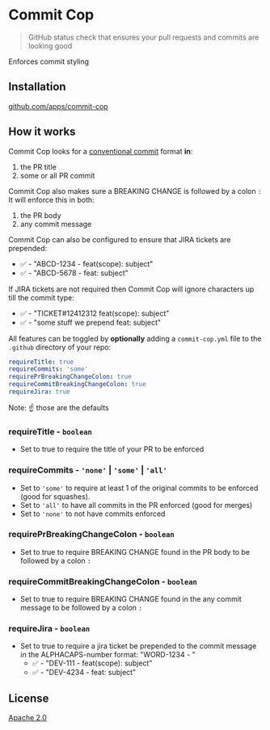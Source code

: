 # Commit Cop

> GitHub status check that ensures your pull requests and commits are looking good

Enforces commit styling

## Installation

[github.com/apps/commit-cop](https://github.com/apps/commit-cop)

## How it works

Commit Cop looks for a [conventional commit](https://conventionalcommits.org) format **in**:

1. the PR title
2. some or all PR commit

Commit Cop also makes sure a BREAKING CHANGE is followed by a colon `:`
It will enforce this in both:

1. the PR body
2. any commit message

Commit Cop can also be configured to ensure that JIRA tickets are prepended:

-   ✅ - "ABCD-1234 - feat(scope): subject"
-   ✅ - "ABCD-5678 - feat: subject"

If JIRA tickets are not required then Commit Cop will ignore characters up till the commit type:

-   ✅ - "TICKET#12412312 feat(scope): subject"
-   ✅ - "some stuff we prepend feat: subject"

All features can be toggled by **optionally** adding a `commit-cop.yml` file to the `.github` directory of your repo:

```yml
requireTitle: true
requireCommits: 'some'
requirePrBreakingChangeColon: true
requireCommitBreakingChangeColon: true
requireJira: true
```

Note: ☝️ those are the defaults

### requireTitle - `boolean`

-   Set to true to require the title of your PR to be enforced

### requireCommits - `'none'` | `'some'` | `'all'`

-   Set to `'some'` to require at least 1 of the original commits to be enforced (good for squashes).
-   Set to `'all'` to have all commits in the PR enforced (good for merges)
-   Set to `'none'` to not have commits enforced

### requirePrBreakingChangeColon - `boolean`

-   Set to true to require BREAKING CHANGE found in the PR body to be followed by a colon `:`

### requireCommitBreakingChangeColon - `boolean`

-   Set to true to require BREAKING CHANGE found in the any commit message to be followed by a colon `:`

### requireJira - `boolean`

-   Set to true to require a jira ticket be prepended to the commit message in the ALPHACAPS-number format: "WORD-1234 - "
    -   ✅ - "DEV-111 - feat(scope): subject"
    -   ✅ - "DEV-4234 - feat: subject"

## License

[Apache 2.0](LICENSE)
